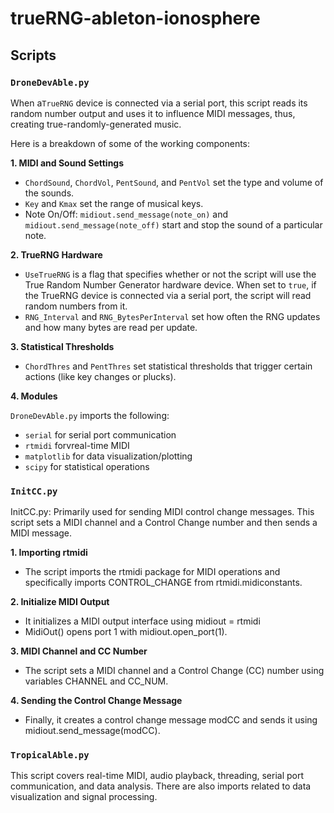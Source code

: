 # trueRNG-ableton-ionosphere

## Scripts
### `DroneDevAble.py`
When a`TrueRNG` device is connected via a serial port, this script reads its random number output and uses it to influence MIDI messages, thus, creating true-randomly-generated music.

Here is a breakdown of some of the working components:

**1. MIDI and Sound Settings**
* `ChordSound`, `ChordVol`, `PentSound`, and `PentVol` set the type and volume of the sounds.
* `Key` and `Kmax` set the range of musical keys.
* Note On/Off: `midiout.send_message(note_on)` and `midiout.send_message(note_off)` start and stop the sound of a particular note.

**2. TrueRNG Hardware**
* `UseTrueRNG` is a flag that specifies whether or not the script will use the True Random Number Generator hardware device. When set to `true`, if the TrueRNG device is connected via a serial port, the script will read random numbers from it.
* `RNG_Interval` and `RNG_BytesPerInterval` set how often the RNG updates and how many bytes are read per update.

**3. Statistical Thresholds**
* `ChordThres` and `PentThres` set statistical thresholds that trigger certain actions (like key changes or plucks).

**4. Modules**

`DroneDevAble.py` imports the following:
* `serial` for serial port communication
* `rtmidi` forvreal-time MIDI
* `matplotlib` for data visualization/plotting
* `scipy` for statistical operations

### `InitCC.py`
InitCC.py: Primarily used for sending MIDI control change messages. This script sets a MIDI channel and a Control Change number and then sends a MIDI message.

**1. Importing rtmidi**
* The script imports the rtmidi package for MIDI operations and specifically imports CONTROL_CHANGE from rtmidi.midiconstants.

**2. Initialize MIDI Output**
* It initializes a MIDI output interface using midiout = rtmidi
* MidiOut() opens port 1 with midiout.open_port(1).

**3. MIDI Channel and CC Number**
* The script sets a MIDI channel and a Control Change (CC) number using variables CHANNEL and CC_NUM.

**4. Sending the Control Change Message**
* Finally, it creates a control change message modCC and sends it using midiout.send_message(modCC).


### `TropicalAble.py`
This script covers real-time MIDI, audio playback, threading, serial port communication, and data analysis. There are also imports related to data visualization and signal processing.